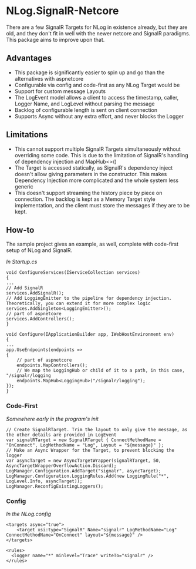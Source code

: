 # NLog.SignalR-Netcore
There are a few SignalR Targets for NLog in existence already, but they are old, and they don't fit in well with the newer netcore and SignalR paradigms. This package aims to improve upon that.

## Advantages
- This package is significantly easier to spin up and go than the alternatives with aspnetcore
- Configurable via config and code-first as any NLog Target would be
- Support for custom message Layouts
- The LogEvent model allows a client to access the timestamp, caller, Logger Name, and LogLevel without parsing the message 
- Backlog of configurable length is sent on client connection
- Supports Async without any extra effort, and never blocks the Logger

## Limitations
- This cannot support multiple SignalR Targets simultaneously without overriding some code. This is due to the limitation of SignalR's handling of dependency injection and MapHub<>()
- The Target is accessed statically, as SignalR's dependency inject doesn't allow giving parameters in the constructor. This makes Dependency Injection more complicated and the whole system less generic
- This doesn't support streaming the history piece by piece on connection. The backlog is kept as a Memory Target style implementation, and the client must store the messages if they are to be kept.

## How-to
The sample project gives an example, as well, complete with code-first setup of NLog and SignalR.

*In Startup.cs*
```
void ConfigureServices(IServiceCollection services)
{
...
// Add SignalR
services.AddSignalR();
// Add LoggingEmitter to the pipeline for dependency injection. Theoretically, you can extend it for more complex logic
services.AddSingleton<LoggingEmitter>();
// part of aspnetcore
services.AddControllers();
}

void Configure(IApplicationBuilder app, IWebHostEnvironment env)
{
...
app.UseEndpoints(endpoints =>
{
    // part of aspnetcore
    endpoints.MapControllers();
    // We map the LoggingHub or child of it to a path, in this case, "/signalr/logging
    endpoints.MapHub<LoggingHub>("/signalr/logging");
});
}
```

### Code-First
*Somewhere early in the program's init*
```
// Create SignalRTarget. Trim the layout to only give the message, as the other details are provided in LogEvent
var signalRTarget = new SignalRTarget { ConnectMethodName = "OnConnect", LogMethodName = "Log", Layout = "${message}" };
// Make an Async Wrapper for the Target, to prevent blocking the logger
var asyncTarget = new AsyncTargetWrapper(signalRTarget, 50, AsyncTargetWrapperOverflowAction.Discard);
LogManager.Configuration.AddTarget("signalr", asyncTarget);
LogManager.Configuration.LoggingRules.Add(new LoggingRule("*", LogLevel.Info, asyncTarget));
LogManager.ReconfigExistingLoggers();
```

### Config
*In the NLog.config*
```
<targets async="true">
    <target xsi:type="SignalR" Name="signalr" LogMethodName="Log" ConnectMethodName="OnConnect" layout="${message}" />
</targets>

<rules>
  <logger name="*" minlevel="Trace" writeTo="signalr" />
</rules>
```